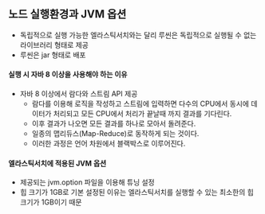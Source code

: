 ## 노드 실행환경과 JVM 옵션

- 독립적으로 실행 가능한 엘라스틱서치와는 달리 루씬은 독립적으로 실행될 수 없는 라이브러리 형태로 제공
- 루씬은 jar 형태로 배포

#### 실행 시 자바 8 이상을 사용해야 하는 이유
- 자바 8 이상에서 람다와 스트림 API 제공
    - 람다를 이용해 로직을 작성하고 스트림에 입력하면 다수의 CPU에서 동시에 데이터가 처리되고 모든 CPU에서 처리가 끝날때 까지 결과를 기다린다.
    - 이후 결과가 나오면 모든 결과를 하나로 모아서 돌려준다.
    - 일종의 맵리듀스(Map-Reduce)로 동작하게 되는 것이다.
    - 이러한 과정은 언어 차원에서 블랙박스로 이루어진다.

#### 엘라스틱서치에 적용된 JVM 옵션
- 제공되는 jvm.option 파일을 이용해 튜닝 설정
- 힙 크기가 1GB로 기본 설정된 이유는 엘라스틱서치를 실행할 수 있는 최소한의 힙 크기가 1GB이기 때문